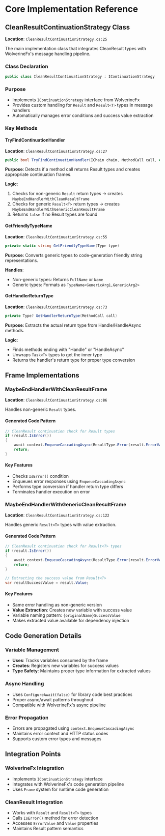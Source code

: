 # Core Implementation Reference

## CleanResultContinuationStrategy Class

**Location**: `CleanResultContinuationStrategy.cs:25`

The main implementation class that integrates CleanResult types with WolverineFx's message handling pipeline.

### Class Declaration
```csharp
public class CleanResultContinuationStrategy : IContinuationStrategy
```

### Purpose
- Implements `IContinuationStrategy` interface from WolverineFx
- Provides custom handling for `Result` and `Result<T>` types in message handlers
- Automatically manages error conditions and success value extraction

### Key Methods

#### TryFindContinuationHandler
**Location**: `CleanResultContinuationStrategy.cs:27`

```csharp
public bool TryFindContinuationHandler(IChain chain, MethodCall call, out Frame? frame)
```

**Purpose**: Detects if a method call returns Result types and creates appropriate continuation frames.

**Logic**:
1. Checks for non-generic `Result` return types → creates `MaybeEndHandlerWithCleanResultFrame`
2. Checks for generic `Result<T>` return types → creates `MaybeEndHandlerWithGenericCleanResultFrame`
3. Returns `false` if no Result types are found

#### GetFriendlyTypeName
**Location**: `CleanResultContinuationStrategy.cs:55`

```csharp
private static string GetFriendlyTypeName(Type type)
```

**Purpose**: Converts generic types to code-generation friendly string representations.

**Handles**:
- Non-generic types: Returns `FullName` or `Name`
- Generic types: Formats as `TypeName<GenericArg1,GenericArg2>`

#### GetHandlerReturnType
**Location**: `CleanResultContinuationStrategy.cs:73`

```csharp
private Type? GetHandlerReturnType(MethodCall call)
```

**Purpose**: Extracts the actual return type from Handle/HandleAsync methods.

**Logic**:
- Finds methods ending with "Handle" or "HandleAsync"
- Unwraps `Task<T>` types to get the inner type
- Returns the handler's return type for proper type conversion

## Frame Implementations

### MaybeEndHandlerWithCleanResultFrame
**Location**: `CleanResultContinuationStrategy.cs:86`

Handles non-generic `Result` types.

#### Generated Code Pattern
```csharp
// CleanResult continuation check for Result types
if (result.IsError())
{
    await context.EnqueueCascadingAsync(ResultType.Error(result.ErrorValue)).ConfigureAwait(false);
    return;
}
```

#### Key Features
- Checks `IsError()` condition
- Enqueues error responses using `EnqueueCascadingAsync`
- Performs type conversion if handler return type differs
- Terminates handler execution on error

### MaybeEndHandlerWithGenericCleanResultFrame
**Location**: `CleanResultContinuationStrategy.cs:122`

Handles generic `Result<T>` types with value extraction.

#### Generated Code Pattern
```csharp
// CleanResult continuation check for Result<T> types
if (result.IsError())
{
    await context.EnqueueCascadingAsync(ResultType.Error(result.ErrorValue)).ConfigureAwait(false);
    return;
}

// Extracting the success value from Result<T>
var resultSuccessValue = result.Value;
```

#### Key Features
- Same error handling as non-generic version
- **Value Extraction**: Creates new variable with success value
- Variable naming pattern: `{originalName}SuccessValue`
- Makes extracted value available for dependency injection

## Code Generation Details

### Variable Management
- **Uses**: Tracks variables consumed by the frame
- **Creates**: Registers new variables for success values
- **Type Safety**: Maintains proper type information for extracted values

### Async Handling
- Uses `ConfigureAwait(false)` for library code best practices
- Proper async/await patterns throughout
- Compatible with WolverineFx's async pipeline

### Error Propagation
- Errors are propagated using `context.EnqueueCascadingAsync`
- Maintains error context and HTTP status codes
- Supports custom error types and messages

## Integration Points

### WolverineFx Integration
- Implements `IContinuationStrategy` interface
- Integrates with WolverineFx's code generation pipeline
- Uses `Frame` system for runtime code generation

### CleanResult Integration  
- Works with `Result` and `Result<T>` types
- Calls `IsError()` method for error detection
- Accesses `ErrorValue` and `Value` properties
- Maintains Result pattern semantics